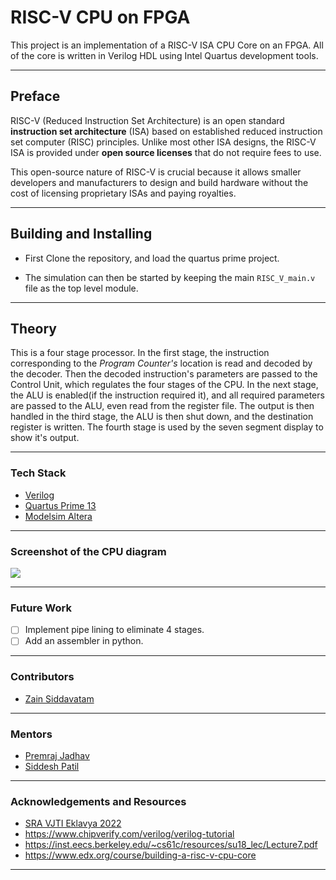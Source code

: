 # RISC-V CPU on FPGA

This project is an implementation of a RISC-V ISA CPU Core on an FPGA. All of the core is written in Verilog HDL using Intel Quartus development tools.

---

## Preface

RISC-V (Reduced Instruction Set Architecture) is an open standard **instruction set architecture** (ISA) based on established reduced instruction set computer (RISC) principles. Unlike most other ISA designs, the RISC-V ISA is provided under **open source licenses** that do not require fees to use.

This open-source nature of RISC-V is crucial because it allows smaller developers and manufacturers to design and build hardware without the cost of licensing proprietary ISAs and paying royalties.

---

## Building and Installing

- First Clone the repository,  and load the quartus prime project.

- The simulation can then be started by keeping the main `RISC_V_main.v` file as the top level module.

---

## Theory

This is a four stage processor. In the first stage, the instruction corresponding to the *Program Counter's* location is read and decoded by the decoder.  Then the decoded instruction's parameters are passed to the Control Unit, which regulates the four stages of the CPU. In the next stage, the ALU is enabled(if the instruction required it), and all required parameters are passed to the ALU, even read from the register file. The output is then handled in the third stage, the ALU is then shut down, and the destination register is written. The fourth stage is used by the seven segment display to show it's output.

---

### Tech Stack

- [Verilog](https://www.chipverify.com/verilog/verilog-tutorial)
- [Quartus Prime 13](https://www.intel.com/content/www/us/en/products/details/fpga/development-tools/quartus-prime.html)
- [Modelsim Altera](https://www.intel.in/content/www/in/en/software/programmable/quartus-prime/model-sim.html)

---
### Screenshot of the CPU diagram

![](https://i.imgur.com/qyLEtoN.png)

---

### Future Work

- [ ] Implement pipe lining to eliminate 4 stages.
- [ ] Add an assembler in python.
---

### Contributors

- [Zain Siddavatam](https://github.com/SuperChamp234/)
---

### Mentors
- [Premraj Jadhav](https://github.com/Premraj02)
- [Siddesh Patil](https://github.com/Sidshx)

---

### Acknowledgements and Resources

- [SRA VJTI Eklavya 2022](https://sravjti.in/)
- https://www.chipverify.com/verilog/verilog-tutorial
- https://inst.eecs.berkeley.edu/~cs61c/resources/su18_lec/Lecture7.pdf
- https://www.edx.org/course/building-a-risc-v-cpu-core
---

